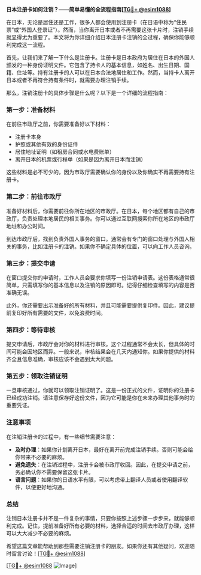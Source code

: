 **日本注册卡如何注销？——简单易懂的全流程指南[[TG💪+ @esim1088](https://t.me/s/esim1088)]**

在日本，无论是居住还是工作，很多人都会使用到注册卡（在日语中称为“住民票”或“外国人登录证”）。然而，当你离开日本或者不再需要这张卡片时，注销手续就显得尤为重要了。本文将为你详细介绍日本注册卡注销的全过程，确保你能够顺利完成这一流程。

首先，让我们来了解一下什么是注册卡。注册卡是日本政府为居住在日本的外国人颁发的一种身份证明文件。它包含了持卡人的基本信息，如姓名、出生日期、国籍、住址等。持有注册卡的人可以在日本合法地居住和工作。然而，当持卡人离开日本或者不再符合持有条件时，就需要办理注销手续。

那么，注销注册卡的具体步骤是什么呢？以下是一个详细的流程指南：

### 第一步：准备材料

在前往市政厅之前，你需要准备好以下材料：
- 注册卡本身
- 护照或其他有效的身份证件
- 居住地址证明（如租房合同或水电费账单）
- 离开日本的机票或行程单（如果是因为离开日本而注销）

这些材料是必不可少的，因为市政厅需要确认你的身份以及你确实不再需要持有注册卡。

### 第二步：前往市政厅

准备好材料后，你需要前往你所在地区的市政厅。在日本，每个地区都有自己的市政厅，负责处理本地居民的相关事务。你可以通过互联网搜索你所在地区的市政厅地址和办公时间。

到达市政厅后，找到负责外国人事务的窗口。通常会有专门的窗口处理与外国人相关的事务，比如注册卡的注销。如果你不确定具体的位置，可以向工作人员咨询。

### 第三步：提交申请

在窗口提交你的申请时，工作人员会要求你填写一份注销申请表。这份表格通常很简单，只需填写你的基本信息以及注销的原因即可。记得仔细检查填写的内容是否准确无误。

此外，你还需要出示准备好的所有材料，并且可能需要提供复印件。因此，建议提前复印好所有需要的文件，以免浪费时间。

### 第四步：等待审核

提交申请后，市政厅会对你的材料进行审核。这个过程通常不会太长，但具体的时间可能会因地区而异。一般来说，审核结果会在几天内通知你。如果你提供的材料齐全且信息准确，审核应该不会遇到太大问题。

### 第五步：领取注销证明

一旦审核通过，你就可以领取注销证明了。这是一份正式的文件，证明你的注册卡已经成功注销。请注意保存好这份文件，因为它可能是你在未来办理其他事务时的重要凭证。

### 注意事项

在注销注册卡的过程中，有一些细节需要注意：
- **及时办理**：如果你计划离开日本，最好在离开前完成注销手续。否则可能会给你带来不必要的麻烦。
- **避免遗失**：在注销过程中，注册卡会被市政厅收回。因此，在提交申请之前，务必确认你不需要保留这张卡片。
- **语言问题**：如果你的日语水平有限，可以考虑带上翻译人员或者使用翻译软件，以便更好地沟通。

### 总结

注销日本注册卡并不是一件复杂的事情，只要你按照上述步骤一步步来，就能够顺利完成。记住，提前准备好所有必要的材料，选择合适的时间去市政厅办理，这样可以大大减少不必要的麻烦。

希望这篇文章能帮助到那些需要注销注册卡的朋友。如果你还有其他疑问，欢迎随时留言讨论！[[TG💪+ @esim1088](https://t.me/s/esim1088)]

[[TG💪+ @esim1088](https://t.me/s/esim1088) ![Image](https://i.postimg.cc/4NQfJmqS/Snipaste-2025-05-13-00-14-12.png)]